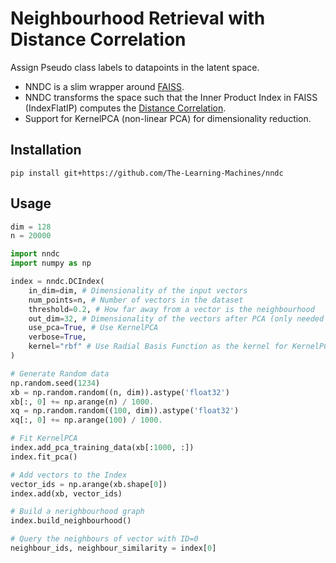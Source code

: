 # Neighbourhood Retrieval with Distance Correlation

Assign Pseudo class labels to datapoints in the latent space.

- NNDC is a slim wrapper around [FAISS](https://github.com/facebookresearch/faiss).
- NNDC transforms the space such that the Inner Product Index in FAISS (IndexFlatIP) computes the [Distance Correlation](https://docs.scipy.org/doc/scipy/reference/generated/scipy.spatial.distance.correlation.html).
- Support for KernelPCA (non-linear PCA) for dimensionality reduction.

## Installation
`pip install git+https://github.com/The-Learning-Machines/nndc`

## Usage
```python
dim = 128 
n = 20000

import nndc
import numpy as np

index = nndc.DCIndex(
    in_dim=dim, # Dimensionality of the input vectors
    num_points=n, # Number of vectors in the dataset
    threshold=0.2, # How far away from a vector is the neighbourhood
    out_dim=32, # Dimensionality of the vectors after PCA (only needed if using PCA)
    use_pca=True, # Use KernelPCA
    verbose=True,
    kernel="rbf" # Use Radial Basis Function as the kernel for KernelPCA
)

# Generate Random data
np.random.seed(1234)             
xb = np.random.random((n, dim)).astype('float32')
xb[:, 0] += np.arange(n) / 1000.
xq = np.random.random((100, dim)).astype('float32')
xq[:, 0] += np.arange(100) / 1000.

# Fit KernelPCA
index.add_pca_training_data(xb[:1000, :])
index.fit_pca()

# Add vectors to the Index
vector_ids = np.arange(xb.shape[0])
index.add(xb, vector_ids)

# Build a nerighbourhood graph
index.build_neighbourhood()

# Query the neighbours of vector with ID=0
neighbour_ids, neighbour_similarity = index[0]   
```
